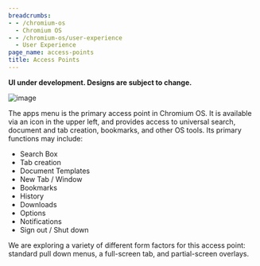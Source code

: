 ```yaml
---
breadcrumbs:
- - /chromium-os
  - Chromium OS
- - /chromium-os/user-experience
  - User Experience
page_name: access-points
title: Access Points
---
```


**UI under development. Designs are subject to change.**

<img alt="image" src="/chromium-os/user-experience/access-points/apppng">

The apps menu is the primary access point in Chromium OS. It is available via an
icon in the upper left, and provides access to universal search, document and
tab creation, bookmarks, and other OS tools. Its primary functions may include:

*   Search Box
*   Tab creation
*   Document Templates
*   New Tab / Window
*   Bookmarks
*   History
*   Downloads
*   Options
*   Notifications
*   Sign out / Shut down

We are exploring a variety of different form factors for this access point:
standard pull down menus, a full-screen tab, and partial-screen overlays.
